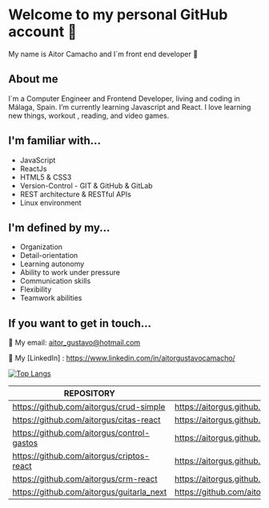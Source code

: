 # Welcome to my personal GitHub account 🤗

My name is Aitor Camacho and I´m front end developer 👋

## About me
I´m a Computer Engineer and Frontend Developer, living and coding in Málaga, Spain. I’m currently learning Javascript and React. I love learning new things, workout , reading, and video games. 

## I'm familiar with...
+ JavaScript 
+ ReactJs
+ HTML5 & CSS3  
+ Version-Control - GIT & GitHub & GitLab
+ REST architecture & RESTful APIs
+ Linux environment

## I'm defined by my...

+ Organization
+ Detail-orientation
+ Learning autonomy
+ Ability to work under pressure
+ Communication skills
+ Flexibility
+ Teamwork abilities

## If you want to get in touch...

📩 My email: aitor_gustavo@hotmail.com

🔭 My [LinkedIn] : https://www.linkedin.com/in/aitorgustavocamacho/

 [website]: https://aitorgus.github.io/


[![Top Langs](https://github-readme-stats.vercel.app/api/top-langs/?username=aitorgus&layout=compact)](https://github.com/AGCG1991/github-readme-stats)


| REPOSITORY| LINK |
| ----- | ---- |
| https://github.com/aitorgus/crud-simple | https://aitorgus.github.io/crud-simple/|
| https://github.com/aitorgus/citas-react | https://aitorgus.github.io/citas-react/|
| https://github.com/aitorgus/control-gastos | https://aitorgus.github.io/control-gastos/|
| https://github.com/aitorgus/criptos-react | https://aitorgus.github.io/criptos-react/|
| https://github.com/aitorgus/crm-react | https://aitorgus.github.io/crm-react/|
|https://github.com/aitorgus/guitarla_next | https://github.com/aitorgus/guitarla_next/blob/main/README.md |


